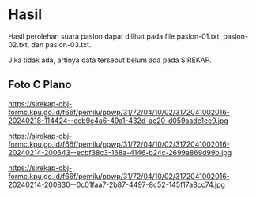 # Hasil

Hasil perolehan suara paslon dapat dilihat pada file paslon-01.txt, paslon-02.txt, dan paslon-03.txt.

Jika tidak ada, artinya data tersebut belum ada pada SIREKAP.

## Foto C Plano

https://sirekap-obj-formc.kpu.go.id/f66f/pemilu/ppwp/31/72/04/10/02/3172041002016-20240218-114424--ccb9c4a6-49a1-432d-ac20-d059aadc1ee9.jpg

https://sirekap-obj-formc.kpu.go.id/f66f/pemilu/ppwp/31/72/04/10/02/3172041002016-20240214-200643--ecbf38c3-168a-4146-b24c-2699a869d99b.jpg

https://sirekap-obj-formc.kpu.go.id/f66f/pemilu/ppwp/31/72/04/10/02/3172041002016-20240214-200830--0c01faa7-2b87-4497-8c52-145f17a8cc74.jpg
